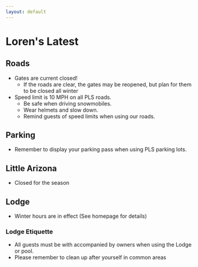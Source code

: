 ```yaml
---
layout: default
---
```

# Loren's Latest

## Roads
* Gates are current closed!
   * If the roads are clear, the gates may be reopened, but plan for them to be closed all winter
* Speed limit is 10 MPH on all PLS roads.
   * Be safe when driving snowmobiles.
   * Wear helmets and slow down.
   * Remind guests of speed limits when using our roads.

## Parking
* Remember to display your parking pass when using PLS parking lots.

## Little Arizona
* Closed for the season

## Lodge
* Winter hours are in effect (See homepage for details)

### Lodge Etiquette
* All guests must be with accompanied by owners when using the Lodge or pool.
* Please remember to clean up after yourself in common areas
